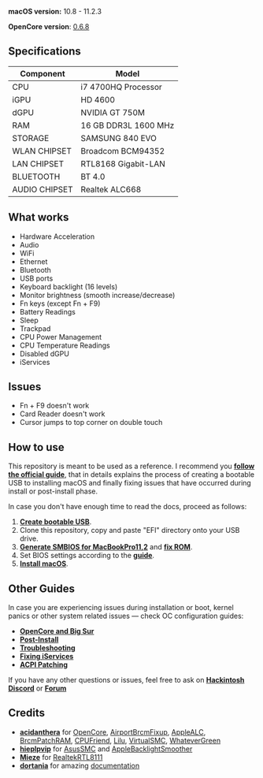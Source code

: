 **macOS version:** 10.8 - 11.2.3

**OpenCore version**: [0.6.8](https://github.com/acidanthera/OpenCorePkg/releases/tag/0.6.8)

## Specifications
| **Component** | **Model** |
| ------------- | ------------- |
| CPU | i7  4700HQ  Processor |
| iGPU | HD 4600 |
| dGPU | NVIDIA GT 750M |
| RAM | 16 GB DDR3L 1600 MHz |
| STORAGE | SAMSUNG 840 EVO |
| WLAN CHIPSET | Broadcom BCM94352 |
| LAN CHIPSET | RTL8168 Gigabit-LAN |
| BLUETOOTH | BT 4.0 |
| AUDIO CHIPSET | Realtek ALC668 |

## What works

- Hardware Acceleration
- Audio          
- WiFi
- Ethernet
- Bluetooth
- USB ports
- Keyboard backlight (16 levels)
- Monitor brightness (smooth increase/decrease)
- Fn keys (except Fn + F9)
- Battery Readings
- Sleep
- Trackpad
- CPU Power Management
- CPU Temperature Readings
- Disabled dGPU
- iServices

## Issues
 - Fn + F9 doesn't work
 - Card Reader doesn't work
 - Cursor jumps to top corner on double touch

## How to use

This repository is meant to be used as a reference. I recommend you [**follow the official guide**](https://dortania.github.io/OpenCore-Install-Guide/), that in details explains the process of creating a bootable USB to installing macOS and finally fixing issues that have occurred during install or post-install phase.

In case you don't have enough time to read the docs, proceed as follows:

  1. [**Create bootable USB**](https://dortania.github.io/OpenCore-Install-Guide/installer-guide/).  
  2. Clone this repository, copy and paste "EFI" directory onto your USB drive.
  3. [**Generate SMBIOS for MacBookPro11,2**](https://dortania.github.io/OpenCore-Post-Install/universal/iservices.html#generate-a-new-serial) and [**fix ROM**](https://dortania.github.io/OpenCore-Post-Install/universal/iservices.html#fixing-rom).  
  4. Set BIOS settings according to the [**guide**](https://dortania.github.io/OpenCore-Install-Guide/config-laptop.plist/haswell.html#intel-bios-settings).  
  5. [**Install macOS**](https://dortania.github.io/OpenCore-Install-Guide/installation/installation-process.html#booting-the-opencore-usb). 

## Other Guides

In case you are experiencing issues during installation or boot, kernel panics or other system related issues — check OC configuration guides:  

- [**OpenCore and Big Sur**](https://dortania.github.io/OpenCore-Install-Guide/extras/big-sur/#table-of-contents)
- [**Post-Install**](https://dortania.github.io/OpenCore-Post-Install/)
- [**Troubleshooting**](https://dortania.github.io/OpenCore-Install-Guide/troubleshooting/troubleshooting.html)
- [**Fixing iServices**](https://dortania.github.io/OpenCore-Post-Install/universal/iservices.html)
- [**ACPI Patching**](https://dortania.github.io/Getting-Started-With-ACPI/)

If you have any other questions or issues, feel free to ask on [**Hackintosh Discord**](https://discord.com/invite/Wxam8aH) or [**Forum**](https://www.insanelymac.com/forum/)  

## Credits

- [**acidanthera**](https://github.com/acidanthera) for [OpenCore](https://github.com/acidanthera/OpenCorePkg), [AirportBrcmFixup](https://github.com/acidanthera/AirportBrcmFixup), [AppleALC](https://github.com/acidanthera/AppleALC), [BrcmPatchRAM](https://github.com/acidanthera/BrcmPatchRAM), [CPUFriend](https://github.com/acidanthera/CPUFriend), [Lilu](https://github.com/acidanthera/Lilu), [VirtualSMC](https://github.com/acidanthera/VirtualSMC), [WhateverGreen](https://github.com/acidanthera/WhateverGreen)
- [**hieplpvip**](https://github.com/hieplpvip) for [AsusSMC](https://github.com/hieplpvip/AsusSMC) and [AppleBacklightSmoother](https://github.com/hieplpvip/AppleBacklightSmoother)
- [**Mieze**](https://github.com/Mieze) for [RealtekRTL8111](https://github.com/Mieze/RTL8111_driver_for_OS_X)
- [**dortania**](https://github.com/dortania) for amazing [documentation](https://dortania.github.io/OpenCore-Install-Guide/)
